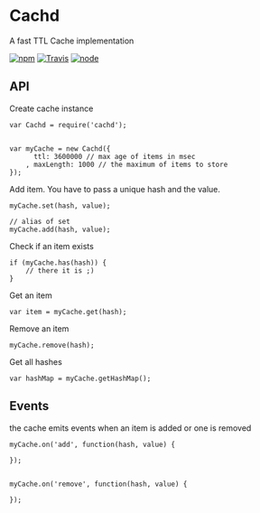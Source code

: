 # Cachd

A fast TTL Cache implementation


[![npm](https://img.shields.io/npm/dm/cachd.svg?style=flat-square)](https://www.npmjs.com/package/cachd)
[![Travis](https://img.shields.io/travis/eventEmitter/cachd.svg?style=flat-square)](https://travis-ci.org/eventEmitter/cachd)
[![node](https://img.shields.io/node/v/cachd.svg?style=flat-square)](https://nodejs.org/)


## API

Create cache instance

    var Cachd = require('cachd');


    var myCache = new Cachd({
          ttl: 3600000 // max age of items in msec
        , maxLength: 1000 // the maximum of items to store
    });



Add item. You have to pass a unique hash and the value.


    myCache.set(hash, value);

    // alias of set
    myCache.add(hash, value);



Check if an item exists


    if (myCache.has(hash)) {
        // there it is ;)
    }


Get an item


    var item = myCache.get(hash);


Remove an item 


    myCache.remove(hash);



Get all hashes

    var hashMap = myCache.getHashMap();



## Events


the cache emits events when an item is added or one is removed

    myCache.on('add', function(hash, value) {

    });


    myCache.on('remove', function(hash, value) {

    });